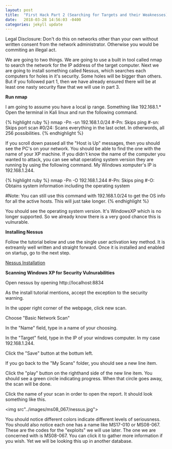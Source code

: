 ```yaml
---
layout: post
title:  "First Hack Part 2 (Searching for Targets and their Weaknesses)"
date:   2018-03-28 14:56:03 -0400
categories: jekyll update
---
```


Legal Disclosure: Don't do this on networks other than your own without written consent from the network administrator. Otherwise you would be commiting an illegal act.

We are going to two things. We are going to use a built in tool called nmap to search the network for the IP address of the target computer. Next we are going to install something called Nessus, which searches each computers for holes in it's security. Some holes will be bigger than others. But if you followed part 1, then we have already ensured there will be at least one nasty security flaw that we will use in part 3.

<b>Run nmap</b>

I am going to assume you have a local ip range. Something like 192.168.1.* Open the terminal in Kali linux and run the following command.

{% highlight ruby %}
nmap -Pn -sn 192.168.1.0/24
#-Pn: Skips ping
#-sn: Skips port scan
#0/24: Scans everything in the last octet. In otherwords, all 256 possibilities.
{% endhighlight %}

If you scroll down passed all the "Host is Up" messages, then you should see the PC's on your network. You should be able to find the one with the name of your XP machine. If you didn't know the name of the computer you wanted to attack, you can see what operating system version they are running by using the following command. My Windows xomputer's IP is 192.168.1.244. 

{% highlight ruby %}
nmap -Pn -O 192.168.1.244
#-Pn: Skips ping
#-O: Obtains system information including the operating system

#Note: You can still use this command with 192.168.1.0/24 to get the OS info for all the active hosts. This will just take longer.
{% endhighlight %}

You should see the operating system version. It's WindowsXP which is no longer supported. So we already know there is a very good chance this is vulnurable.

<b>Installing Nessus</b>

Follow the tutorial below and use the single user activation key method. It is extreamly well written and straight forward. Once it is installed and enabled on startup, go to the next step.

[Nessus Installation][Nessus-Install]

<b>Scanning Windows XP for Security Vulnurabilities</b>

Open nessus by opening http://localhost:8834

As the install tutorial mentions, accept the exception to the security warning.

In the upper right corner of the webpage, click new scan.

Choose "Basic Network Scan"

In the "Name" field, type in a name of your choosing.

In the "Target" field, type in the IP of your windows computer. In my case 192.168.1.244.

Click the "Save" button at the bottum left.

If you go back to the "My Scans" folder, you should see a new line item.

Click the "play" button on the righthand side of the new line item. You should see a green circle indicating progress. When that circle goes away, the scan will be done.

Click the name of your scan in order to open the report. It should look something like this.

<img src"../images/ms08_067/nessus.jpg">

You should notice different colors indicate different levels of seriousness. You should also notice each one has a name like MS17-010 or MS08-067. These are the codes for the "exploits" we will use later. The one we are concerned with is MS08-067. You can click it to gather more information if you wish. Yet we will be looking this up in another database.

[Nessus-Install]: https://www.tenable.com/blog/getting-started-with-nessus-on-kali-linux
[Nessus-Open]: http://localhost:8834



